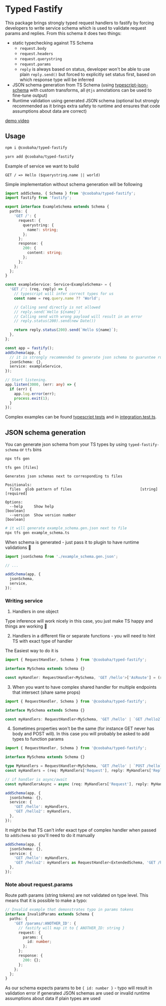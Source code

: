 # Typed Fastify

This package brings strongly typed request handlers to fastify by forcing developers to write
service schema which is used to validate request params and replies. From this schema it does two
things:

- static typechecking against TS Schema
  - `request.body`
  - `request.headers`
  - `request.querystring`
  - `request.params`
  - `reply` is always based on status, developer won't be able to use plain `reply.send()` but
    forced to explicitly set status first, based on which response type will be inferred
- JSON schema generation from TS Schema (using [typescript-json-schema](https://github.com/YousefED/typescript-json-schema) with custom
  transforms, all `@tjs` annotations can be used to fine-tune output)
- Runtime validation using generated JSON schema (optional but strongly recommended as it brings extra safety to runtime and ensures that code assumptions about data are correct)

[demo video](https://user-images.githubusercontent.com/2446638/108409543-08b45f00-722f-11eb-905c-06505b57f5fe.mp4)

## Usage

```sh
npm i @coobaha/typed-fastify

yarn add @coobaha/typed-fastify
```

Example of service we want to build

```
GET / => Hello ($querystring.name || world)
```

Simple implementation without schema generation will be following

```typescript
import addSchema, { Schema } from '@coobaha/typed-fastify';
import fastify from 'fastify';

export interface ExampleSchema extends Schema {
  paths: {
    'GET /': {
      request: {
        querystring: {
          name?: string;
        };
      };
      response: {
        200: {
          content: string;
        };
      };
    };
  };
}

const exampleService: Service<ExampleSchema> = {
  'GET /': (req, reply) => {
    // typescript will infer correct types for us
    const name = req.query.name ?? 'World';

    // Calling send directly is not allowed
    // reply.send(`Hello ${name}`)
    // Calling send with wrong payload will result in an error
    // reply.status(200).send(new Date())

    return reply.status(200).send(`Hello ${name}`);
  },
};

const app = fastify();
addSchema(app, {
  // it is strongly recommended to generate json schema to guaruntee runtime validity
  jsonSchema: {},
  service: exampleService,
});

// Start listening.
app.listen(3000, (err: any) => {
  if (err) {
    app.log.error(err);
    process.exit(1);
  }
});
```

Complex examples can be found [typescript tests](./test/better-fastify.test-d.ts) and
in [integration.test.ts](./test/integration.test.ts).

## JSON schema generation

You can generate json schema from your TS types by using `typed-fastify-schema` or `tfs` bins

```sh
npx tfs gen
```

```
tfs gen [files]

Generates json schemas next to corresponding ts files

Positionals:
  files  glob pattern of files                               [string] [required]

Options:
  --help     Show help                                                 [boolean]
  --version  Show version number                                       [boolean]
```

```sh
# it will generate example_schema.gen.json next to file
npx tfs gen example_schema.ts
```

When schema is generated - just pass it to plugin to have runtime validations 🎉

```typescript
import jsonSchema from './example_schema.gen.json';

// ...

addSchema(app, {
  jsonSchema,
  service,
});
```

### Writing service

1. Handlers in one object

Type inference will work nicely in this case, you just make TS happy and things are working 🥳

2. Handlers in a different file or separate functions - you will need to hint TS with exact type of
   handler

The Easiest way to do it is

```typescript
import { RequestHandler, Schema } from '@coobaha/typed-fastify';

interface MySchema extends Schema {}

const myHandler: RequestHandler<MySchema, 'GET /hello'>['AsRoute'] = (req, reply) => {};
```

3. When you want to have complex shared handler for multiple endpoints that intersect (share same
   props)

```typescript
import { RequestHandler, Schema } from '@coobaha/typed-fastify';

interface MySchema extends Schema {}

const myHandlers: RequestHandler<MySchema, 'GET /hello' | `GET /hello2`>['AsRoute'] = (req, reply) => {};
```

4. Sometimes properties won't be the same (for instance GET never has body and POST will). In this
   case you will probably be asked to add types to function params

```typescript
import { RequestHandler, Schema } from '@coobaha/typed-fastify';

interface MySchema extends Schema {}

type MyHandlers = RequestHandler<MySchema, 'GET /hello' | `POST /hello`>;
const myHandlers = (req: MyHandlers['Request'], reply: MyHandlers['Reply']): MyHandlers['Return'] => {};

// if handler is async/await
const myHandlersAsync = async (req: MyHandlers['Request'], reply: MyHandlers['Reply']): MyHandlers['ReturnAsync'] => {};

addSchema(app, {
  jsonSchema: {},
  service: {
    'GET /hello': myHandlers,
    'GET /hello2': myHandlers,
  },
});
```

It might be that TS can't infer exact type of complex handler when passed to `addSchema` so you'll
need to do it manually

```typescript
addSchema(app, {
  jsonSchema: {},
  service: {
    'GET /hello': myHandlers,
    'GET /hello2': myHandlers as RequestHandler<ExtendedSchema, 'GET /hello2'>['AsRoute'],
  },
});
```

### Note about request.params

Route path params (string tokens) are not validated on type level. This means that it is possible to
make a typo:

```typescript
// Invalid example that demonstrates typo in params tokens
interface InvalidParams extends Schema {
  paths: {
    'GET /params/:ANOTHER_ID': {
      // fastify will map it to { ANOTHER_ID: string }
      request: {
        params: {
          id: number;
        };
      };
      response: {
        200: {};
      };
    };
  };
}
```

As our schema expects params to be `{ id: number }` - typo will result in validation error if
generated JSON schemas are used or invalid runtime assumptions about data if plain types are used
